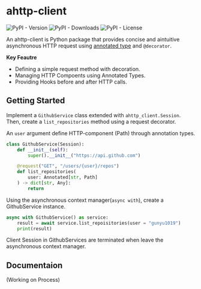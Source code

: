  # ahttp-client
 
![PyPI - Version](https://img.shields.io/pypi/v/ahttp-client?style=flat)
![PyPI - Downloads](https://img.shields.io/pypi/dm/ahttp-client?style=flat)
![PyPI - License](https://img.shields.io/pypi/l/ahttp-client?style=flat)

An ahttp-client is Python package that provides concise and aintuitive asynchronous HTTP request using [annotated type](https://docs.python.org/ko/3.9/library/typing.html#typing.Annotated) and `@decorator`. 

**Key Feautre**
- Defining a simple request method with decoration.
- Managing HTTP Compoents using Annotated Types.
- Providing Hooks before and after HTTP calls.

## Getting Started

Implement a `GithubService` class extended with `ahttp_client.Session`. 
Then, create a `list_repositories` method using a request decorator.

An `user` argument define HTTP-component (Path) through annotation types.

```python
class GithubService(Session):
    def __init__(self):
        super().__init__("https://api.github.com")

    @request("GET", "/users/{user}/repos")
    def list_repositories(
        user: Annotated[str, Path]
    ) -> dict[str, Any]:
        return 
```

Using the asynchronous context manager(`async with`), create a GithubService instance.

```python
async with GithubService() as service:
    result = await service.list_repoisitories(user = "gunyu1019")
    print(result)
```

Client Session in GithubServices are terminated when leave the asynchronous context manager.

## Documentaion
(Working on Process)
